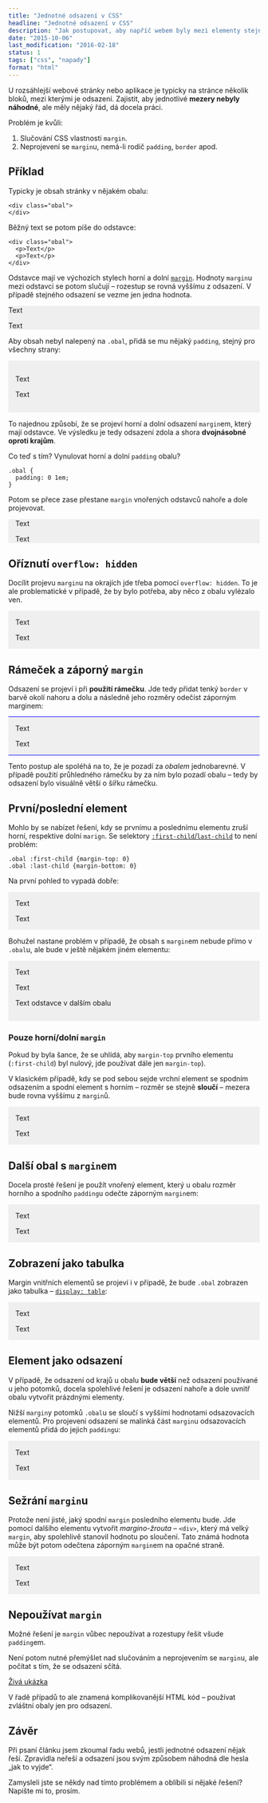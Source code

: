 ```yaml
---
title: "Jednotné odsazení v CSS"
headline: "Jednotné odsazení v CSS"
description: "Jak postupovat, aby napříč webem byly mezi elementy stejné rozestupy."
date: "2015-10-06"
last_modification: "2016-02-18"
status: 1
tags: ["css", "napady"]
format: "html"
---
```


<p>U rozsáhlejší webové stránky nebo aplikace je typicky na stránce několik bloků, mezi kterými je odsazení. Zajistit, aby jednotlivé <b>mezery nebyly náhodné</b>, ale měly nějaký řád, dá docela práci.</p>

<p>Problém je kvůli:</p>

<ol>
  <li>Slučování CSS vlastnosti <code>margin</code>.</li>
  <li>Neprojevení se <code>margin</code>u, nemá-li rodič <code>padding</code>, <code>border</code> apod.</li>
</ol>



<h2 id="priklad">Příklad</h2>

<p>Typicky je obsah stránky v nějakém obalu:</p>
<pre><code>&lt;div class="obal">
&lt;/div></code></pre>




<p>Běžný text se potom píše do odstavce:</p>


<pre><code>&lt;div class="obal">
  &lt;p>Text&lt;/p>
  &lt;p>Text&lt;/p>
&lt;/div></code></pre>




<p>Odstavce mají ve výchozích stylech horní a dolní <a href="/margin"><code>margin</code></a>. Hodnoty <code>margin</code>u mezi odstavci se potom slučují – rozestup se rovná vyššímu z odsazení. V případě stejného odsazení se vezme jen jedna hodnota.</p>


<div class="live">
<div class="priklad-obal">
  <p>Text</p>
  <p>Text</p>
</div>
</div>




<p>Aby obsah nebyl nalepený na <code>.obal</code>, přidá se mu nějaký <code>padding</code>, stejný pro všechny strany:</p>

<div class="live">
<div class="priklad-obal priklad-obal-padding">
  <p>Text</p>
  <p>Text</p>
</div>
</div>





<p>To najednou způsobí, že se projeví horní a dolní odsazení <code>margin</code>em, který mají odstavce. Ve výsledku je tedy odsazení zdola a shora <b>dvojnásobné oproti krajům</b>.</p>


<p>Co teď s tím? Vynulovat horní a dolní <code>padding</code> obalu?</p>

<pre><code>.obal {
  padding: 0 1em;
}</code></pre>





<p>Potom se přece zase přestane <code>margin</code> vnořených odstavců nahoře a dole projevovat.</p>

<div class="live">
<div class="priklad-obal priklad-obal-padding-nulovany">
  <p>Text</p>
  <p>Text</p>
</div>
</div>




<h2 id="overflow">Oříznutí <code>overflow: hidden</code></h2>

<p>Docílit projevu <code>margin</code>u na okrajích jde třeba pomocí <code>overflow: hidden</code>. To je ale problematické v případě, že by bylo potřeba, aby něco z obalu vylézalo ven.</p>


<div class="live">
<div class="priklad-obal priklad-obal-overflow">
  <p>Text</p>
  <p>Text</p>
</div>
</div>






<h2 id="ramecek">Rámeček a záporný <code>margin</code></h2>

<p>Odsazení se projeví i při <b>použití rámečku</b>. Jde tedy přidat tenký <code>border</code> v barvě okolí nahoru a dolu a následně jeho rozměry odečíst záporným marginem:</p>


<div class="live">
<div class="priklad-obal priklad-obal-padding-border">
  <p>Text</p>
  <p>Text</p>
</div>
</div>



<p>Tento postup ale spoléhá na to, že je pozadí za <i>obalem</i> jednobarevné. V případě použití průhledného rámečku by za ním bylo pozadí obalu – tedy by odsazení bylo visuálně větší o šířku rámečku.</p>



<h2 id="first-last-child">První/poslední element</h2>

<p>Mohlo by se nabízet řešení, kdy se prvnímu a poslednímu elementu zruší horní, respektive dolní <code>marign</code>. Se selektory <a href="/first-last-child"><code>:first-child</code>/<code>last-child</code></a> to není problém:</p>

<pre><code>.obal :first-child {margin-top: 0}
.obal :last-child {margin-bottom: 0}</code></pre>





<p>Na první pohled to vypadá dobře:</p>


<div class="live">
<div class="priklad-obal priklad-obal-padding priklad-last-first">
  <p>Text</p>
  <p>Text</p>
</div>
</div>



<p>Bohužel nastane problém v případě, že obsah s <code>margin</code>em nebude přímo v <code>.obal</code>u, ale bude v ještě nějakém jiném elementu:</p>


<div class="live">
<div class="priklad-obal priklad-obal-padding priklad-last-first">
  <p>Text</p>
  <p>Text</p>
  <div>
    <p>Text odstavce v dalším obalu</p>
  </div>
</div>
</div>




<h3 id="jeden-margin">Pouze horní/dolní <code>margin</code></h3>

<p>Pokud by byla šance, že se uhlídá, aby <code>margin-top</code> prvního elementu (<code>:first-child</code>) byl nulový, jde používat dále jen <code>margin-top</code>).</p>

<p>V klasickém případě, kdy se pod sebou sejde vrchní element se spodním odsazením a spodní element s horním – rozměr se stejně <b>sloučí</b> – mezera bude rovna vyššímu z <code>margin</code>ů.</p>


<div class="live">
<div class="priklad-obal priklad-jeden-margin">
  <p>Text</p>
  <p>Text</p>
</div>
</div>






<h2 id="obal">Další obal s <code>margin</code>em</h2>

<p>Docela prosté řešení je použít vnořený element, který u obalu rozměr horního a spodního <code>padding</code>u odečte záporným <code>margin</code>em:</p>

<div class="live">
<div class="priklad-obal priklad-obal-padding">
  <div class="priklad-obal-margin-vnitrni">
    <p>Text</p>
    <p>Text</p>
  </div>
</div>
</div>





<h2 id="tabulka">Zobrazení jako tabulka</h2>

<p>Margin vnitřních elementů se projeví i v případě, že bude <code>.obal</code> zobrazen jako tabulka – <a href="/display#tabulkove"><code>display: table</code></a>:</p>

<div class="live">
<div class="priklad-obal priklad-obal-tabulka">
  <p>Text</p>
  <p>Text</p>
</div>
</div>





<h2 id="element-odsazeni">Element jako odsazení</h2>

<p>V případě, že odsazení od krajů u obalu <b>bude větší</b> než odsazení používané u jeho potomků, docela spolehlivé řešení je odsazení nahoře a dole uvnitř obalu vytvořit prázdnými elementy.</p>


<p>Nižší <code>margin</code>y potomků <code>.obal</code>u se sloučí s vyššími hodnotami odsazovacích elementů. Pro projevení odsazení se malinká část <code>margin</code>u odsazovacích elementů přidá do jejich <code>padding</code>u:</p>

<div class="live">
<div class="priklad-obal priklad-odsazeni">
  <div class="priklad-odsazeni-element-nahore"></div>
  <p>Text</p>
  <p>Text</p>
  <div class="priklad-odsazeni-element-dole"></div>
</div>
</div>




<h2 id="pozirace">Sežrání <code>margin</code>u</h2>

<p>Protože není jisté, jaký spodní <code>margin</code> posledního elementu bude. Jde pomocí dalšího elementu vytvořit <i>margino-žrouta</i> – <code>&lt;div></code>, který má velký <code>margin</code>, aby spolehlivě stanovil hodnotu po sloučení. Tato známá hodnota může být potom odečtena záporným <code>margin</code>em na opačné straně.</p>


<div class="live">
<div class="priklad-obal priklad-odsazeni">
  <div style="border-top: .1em solid transparent"></div>
  <div class="priklad-odsazeni-zrout-element-nahore"></div>
  <p>Text</p>
  <p>Text</p>
  <div class="priklad-odsazeni-zrout-element-dole"></div>
  <div style="border-top: .1em solid transparent"></div>
</div>
</div>


<h2 id="nepouzivat-margin">Nepoužívat <code>margin</code></h2>

<p>Možné řešení je <code>margin</code> vůbec nepoužívat a rozestupy řešit všude <code>padding</code>em.</p>

<p>Není potom nutné přemýšlet nad slučováním a neprojevením se <code>margin</code>u, ale počítat s tím, že se odsazení sčítá.</p>

<p><a href="http://kod.djpw.cz/rqub">Živá ukázka</a></p>

<p>V řadě případů to ale znamená komplikovanější HTML kód – používat zvláštní obaly jen pro odsazení.</p>




<h2 id="zaver">Závěr</h2>

<p>Při psaní článku jsem zkoumal řadu webů, jestli jednotné odsazení nějak řeší. Zpravidla neřeší a odsazení jsou svým způsobem náhodná dle hesla „jak to vyjde“.</p>

<p>Zamysleli jste se někdy nad tímto problémem a oblíbili si nějaké řešení? Napište mi to, prosím.</p>


<style>
  .priklad-odsazeni {
    padding: 0 1em;
  }
  
  
  
  
  
  .priklad-odsazeni-zrout-element-nahore {
    overflow: hidden;
    padding-top: .1em;
    margin-bottom: 10em;
    margin-top: -9.2em;
  }
  .priklad-odsazeni-zrout-element-dole {
    overflow: hidden;
    padding-bottom: .1em;
    margin-top: 10em;    
    margin-bottom: -9.2em
  }  
      
      
      
      
      
  
  .priklad-odsazeni-element-nahore {
    overflow: hidden;
    padding-top: .1em;
    margin-bottom: .9em;
  }
  .priklad-odsazeni-element-dole {
    overflow: hidden;
    padding-bottom: .1em;
    margin-top: .9em;    
  }
  
  
  .priklad-obal-tabulka {
    padding: 0 1em;
    box-sizing: border-box;
    width: 100%;
    display: table;
  }
  
  
  .priklad-obal-margin-vnitrni {
      margin: -1em 0;
  }
  
  
  
  
  .priklad-obal {
    background: #efefef;
  }
  .priklad-obal p {
    margin: 1em 0;
  }
  .priklad-obal-padding {
    padding: 1em;
  } 
  .priklad-obal-padding-nulovany {
    padding: 0 1em;
  }  
  .priklad-obal-overflow {
    padding: 0 1em;
    overflow: hidden;
  }    
  .priklad-obal-padding-border {
    padding: 0 1em;
    border-top: 1px solid blue;
    border-bottom: 1px solid blue;
    margin-top: -1px;
    margin-bottom: -1px;
  }      
  
  .priklad-last-first > :first-child {margin-top: 0}
  .priklad-last-first > :last-child {margin-bottom: 0}
  
  .priklad-jeden-margin {
    padding: 1em;    
  }
  .priklad-jeden-margin > :first-child {
    margin-top: 0;
  }
  .priklad-jeden-margin p {
      margin: 0;
      margin-top: 1em;
  }
  
  .priklad-outline {
    outline: 1px dotted red;
  }</style>